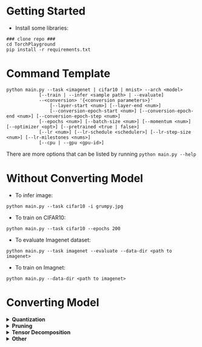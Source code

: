 # Getting Started
- Install some libraries:
```
### clone repo ###
cd TorchPlayground
pip install -r requirements.txt
```

# Command Template
```
python main.py --task <imagenet | cifar10 | mnist> --arch <model>
            [--train | --infer <sample path> | --evaluate]
            --<conversion> '{<conversion parameters>}'
                [--layer-start <num>] [--layer-end <num>]
                [--conversion-epoch-start <num>] [--conversion-epoch-end <num>] [--conversion-epoch-step <num>]
            [--epochs <num>] [--batch-size <num>] [--momentum <num>] [--optimizer <opt>] [--pretrained <true | false>]
            [--lr <num>] [--lr-schedule <scheduler>] [--lr-step-size <num>] [--lr-milestones <nums>]
            [--cpu | --gpu <gpu-id>]
```

There are more options that can be listed by running `python main.py --help`

# Without Converting Model
- To infer image:
```
python main.py --task cifar10 -i grumpy.jpg
```

- To train on CIFAR10:
```
python main.py --task cifar10 --epochs 200
```

- To evaluate Imagenet dataset:
```
python main.py --task imagenet --evaluate --data-dir <path to imagenet>
```

- To train on Imagnet:
```
python main.py --data-dir <path to imagenet>
```

# Converting Model
<details>
<summary><b>Quantization</b></summary>
- To convert convolution to APoT 5-bit quantized convolution:
```
python main.py -i grumpy.jpg --apot '{"bit": 5}'
```

- To convert convolution and linear layers to HAQ 4-bit quantization:
```
python main.py -i grumpy.jpg --haq '{"w_bit": 5, "a_bit": 5}'
```

- To quantize convolution and linear layers using DeepShift:
```
python main.py --deepshift '{"shift_type": "PS"}'
```
</details>

<details>
<summary><b>Pruning</b></summary>

- Unstructured pruning with 90% sparsity based on L1 norm:
```
python main.py --task cifar10 --epochs 200 --prune '{"amount": 0.9, "type": "l1_unstructured"}'
```

- Structured pruning with 50% filters removed based on L0 norm:
```
python main.py --task cifar10 --epochs 200 --prune '{"amount": 0.9, "type": "ln_structured", "n": 0}'
```

- Global unstructured pruning with 90% sparsity based on L1 norm:
```
python main.py --task cifar10 --epochs 200 --global-prune '{"amount": 0.9, "pruning_method": "L1Unstructured"}'
```
</details>

<details>
<summary><b>Tensor Decomposition</b></summary>
- To perform Tucker decomposition
```
python main.py --data-dir ~/datasets/imagenet --tucker-decompose '{"ranks":[20,20]}' --task imagenet --pretrained True --arch resnet18 --layer-start 1
```

- To perform depthwise decomposition
```
python main.py --data-dir ~/datasets/imagenet --depthwise-decompose '{"threshold":0.3}' --task imagenet --pretrained True --arch resnet18 --layer-start 1
```
</details>

<details>
<summary><b>Other</b></summary>
- To increase stride of convolution and upsample
```
python main.py -i grumpy.jpg --convup '{"scale": 2, "mode": "bilinear"}'
```

- To downsize every other epoch
```
python main.py --data-dir ~/datasets/ --scale-input '{"scale_factor":0.25, "recompute_scale_factor":true}'  --task cifar10 --pretrained False --arch resnet20 --conversion-epoch-start 0 --conversion-epoch-end 200 --conversion-epoch-step 2
```
</details>